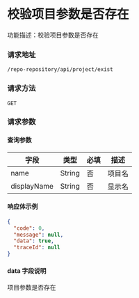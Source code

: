 # 校验项目参数是否存在
功能描述：校验项目参数是否存在

### 请求地址
```
/repo-repository/api/project/exist
```

### 请求方法
`GET`
### 请求参数

#### 查询参数

| 字段          | 类型     | 必填  | 描述  |
|-------------|--------|-----|-----|
| name        | String | 否   | 项目名 |
| displayName | String | 否   | 显示名 |

#### 响应体示例

```json
{
  "code": 0,
  "message": null,
  "data": true,
  "traceId": null
}
```

#### data 字段说明

项目参数是否存在
